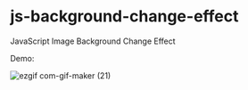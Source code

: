 # js-background-change-effect

JavaScript Image Background Change Effect 

Demo: 

![ezgif com-gif-maker (21)](https://user-images.githubusercontent.com/97748602/172328675-538beb58-c3fd-4afb-a141-5a102e2972d5.gif)
